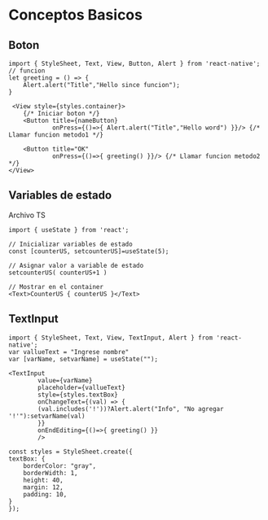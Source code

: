 # Conceptos Basicos
## Boton
    import { StyleSheet, Text, View, Button, Alert } from 'react-native';
    // funcion
    let greeting = () => {
        Alert.alert("Title","Hello since funcion");
    }

     <View style={styles.container}>
        {/* Iniciar boton */}
        <Button title={nameButton}
                onPress={()=>{ Alert.alert("Title","Hello word") }}/> {/* Llamar funcion metodo1 */}

        <Button title="OK"
                onPress={()=>{ greeting() }}/> {/* Llamar funcion metodo2 */}
    </View>


## Variables de estado
Archivo TS
    
    import { useState } from 'react';

    // Inicializar variables de estado
    const [counterUS, setcounterUS]=useState(5);

    // Asignar valor a variable de estado
    setcounterUS( counterUS+1 )

    // Mostrar en el container
    <Text>CounterUS { counterUS }</Text>

## TextInput

    import { StyleSheet, Text, View, TextInput, Alert } from 'react-native';
    var vallueText = "Ingrese nombre"
    var [varName, setvarName] = useState("");

    <TextInput
            value={varName}
            placeholder={vallueText}
            style={styles.textBox}
            onChangeText={(val) => {
            (val.includes('!'))?Alert.alert("Info", "No agregar '!'"):setvarName(val)
            }}
            onEndEditing={()=>{ greeting() }}
            />

    const styles = StyleSheet.create({
    textBox: {
        borderColor: "gray",
        borderWidth: 1,
        height: 40,
        margin: 12,
        padding: 10,
    }
    });